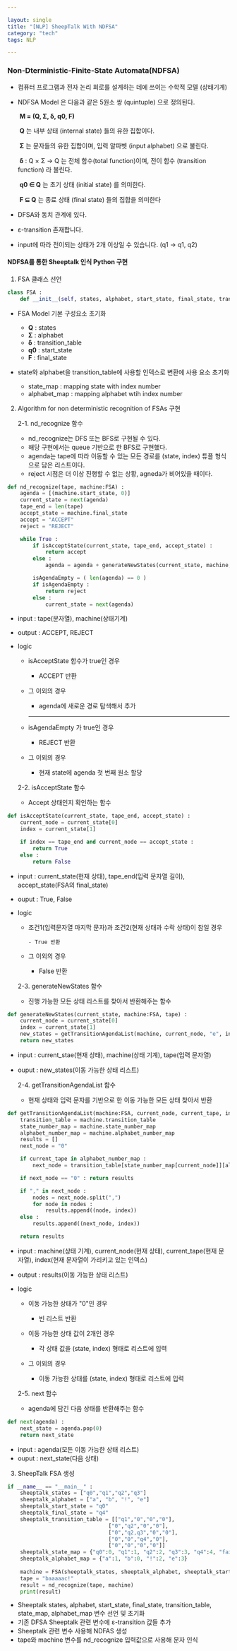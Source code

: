 ```yaml
---

layout: single
title: "[NLP] SheepTalk With NDFSA"
category: "tech"
tags: NLP

---
```


### Non-Dterministic-Finite-State Automata(NDFSA)

- 컴퓨터 프로그램과 전자 논리 회로를 설계하는 데에 쓰이는 수학적 모델 (상태기계)

- NDFSA Model 은 다음과 같은 5원소 쌍 (quintuple) 으로 정의된다.

  ​		**M = (Q, Σ, δ, q0, F)**

  ​			**Q** 는 내부 상태 (internal state) 들의 유한 집합이다.

  ​			**Σ** 는 문자들의 유한 집합이며, 입력 알파벳 (input alphabet) 으로 불린다.

  ​			**δ** : Q × Σ → Q 는 전체 함수(total function)이며, 전이 함수 (transition function) 라 불린다.

  ​			**q0 ∈ Q** 는 초기 상태 (initial state) 를 의미한다.

  ​			**F ⊆ Q** 는 종료 상태 (final state) 들의 집합을 의미한다

- DFSA와 동치 관계에 있다.

-  ε-transition 존재합니다.

-  input에 따라 전이되는 상태가 2개 이상일 수 있습니다. (q1 -> q1, q2)

#### NDFSA를 통한 Sheeptalk 인식 Python 구현

1. FSA 클래스 선언 

~~~python
class FSA :
    def __init__(self, states, alphabet, start_state, final_state, transition_table, state_map, alphabet_map)
~~~

- FSA Model 기본 구성요소 초기화
  - **Q** : states
  - **Σ** : alphabet
  - **δ** : transition_table
  - **q0** : start_state
  - **F** : final_state

- state와 alphabet을 transition_table에 사용할 인덱스로 변환에 사용 요소 초기화
  - state_map : mapping state with index number
  - alphabet_map : mapping alphabet wtih index number

2. Algorithm for non deterministic recognition of FSAs 구현

   2-1. nd_recognize 함수 

   - nd_recognize는 DFS 또는 BFS로 구현될 수 있다.
   - 해당 구현에서는 queue 기반으로 한 BFS로 구현했다.
   - agenda는 tape에 따라 이동할 수 있는 모든 경로를 (state, index) 튜플 형식으로 담은 리스트이다.
   - reject 시점은 더 이상 진행할 수 없는 상황, agneda가 비어있을 때이다.  

~~~python
def nd_recognize(tape, machine:FSA) :
    agenda = [(machine.start_state, 0)]
    current_state = next(agenda)
    tape_end = len(tape)
    accept_state = machine.final_state
    accept = "ACCEPT"
    reject = "REJECT"

    while True :
        if isAcceptState(current_state, tape_end, accept_state) :
            return accept
        else :
            agenda = agenda + generateNewStates(current_state, machine, tape)

        isAgendaEmpty = ( len(agenda) == 0 )
        if isAgendaEmpty :
            return reject
        else :
            current_state = next(agenda)
~~~

- input : tape(문자열), machine(상태기계)

- output : ACCEPT, REJECT

- logic 
  - isAcceptState 함수가 true인 경우
    - ACCEPT 반환
    
  - 그 이외의 경우

    - agenda에 새로운 경로 탐색해서 추가

    ---

  - isAgendaEmpty 가 true인 경우
    - REJECT 반환
    
  - 그 이외의 경우

    - 현재 state에 agenda 첫 번째 원소 할당

  

  2-2. isAcceptState 함수

  - Accept 상태인지 확인하는 함수

~~~python
def isAcceptState(current_state, tape_end, accept_state) :
    current_node = current_state[0]
    index = current_state[1]

    if index == tape_end and current_node == accept_state :
        return True
    else :
        return False 
~~~

  - input : current_state(현재 상태), tape_end(입력 문자열 길이), accept_state(FSA의 final_state)

  - ouput : True, False

  - logic 

      - 조건1(입력문자열 마지막 문자)과 조건2(현재 상태과 수락 상태)이 참일 경우

        	- True 반환

      - 그 이외의 경우

          - False 반환 

            

    2-3. generateNewStates 함수

    -	진행 가능한 모든 상태 리스트를 찾아서 반환해주는 함수

~~~python
def generateNewStates(current_state, machine:FSA, tape) :
    current_node = current_state[0]
    index = current_state[1]
    new_states = getTransitionAgendaList(machine, current_node, "e", index) + getTransitionAgendaList(machine, current_node, tape[index], index + 1)
    return new_states
~~~

- input : current_stae(현재 상태), machine(상태 기계), tape(입력 문자열)

- ouput : new_states(이동 가능한 상태 리스트)

  

  2-4. getTransitionAgendaList 함수

  - 현재 상태와 입력 문자를 기반으로 한 이동 가능한 모든 상태 찾아서 반환 

~~~python
def getTransitionAgendaList(machine:FSA, current_node, current_tape, index) :
    transition_table = machine.transition_table
    state_number_map = machine.state_number_map
    alphabet_number_map = machine.alphabet_number_map
    results = []
    next_node = "0"

    if current_tape in alphabet_number_map :
        next_node = transition_table[state_number_map[current_node]][alphabet_number_map[current_tape]]

    if next_node == "0" : return results

    if "," in next_node :
        nodes = next_node.split(",")
        for node in nodes :
            results.append((node, index))
    else :
        results.append((next_node, index))

    return results 
~~~

- input : machine(상태 기계), current_node(현재 상태), current_tape(현재 문자열), index(현재 문자열이 가리키고 있는 인덱스)

- output : results(이동 가능한 상태 리스트)

- logic 

  - 이동 가능한 상태가 "0"인 경우

    - 빈 리스트 반환

  - 이동 가능한 상태 값이 2개인 경우

    - 각 상태 값을 (state, index) 형태로 리스트에 입력

  - 그 이외의 경우

    - 이동 가능한 상태를 (state, index) 형태로 리스트에 입력

    

  2-5. next 함수

  - agenda에 담긴 다음 상태를 반환해주는 함수

~~~python
def next(agenda) :
    next_state = agenda.pop(0)
    return next_state
~~~

- input : agenda(모든 이동 가능한 상태 리스트)
- ouput : next_state(다음 상태)



3. SheepTalk FSA 생성

~~~python
if __name__ == "__main__" :    
    sheeptalk_states = ["q0","q1","q2","q3"]
    sheeptalk_alphabet = ["a", "b", "!", "e"]
    sheeptalk_start_state = "q0"
    sheeptalk_final_state = "q4"
    sheeptalk_transition_table = [["q1","0","0","0"],
                                ["0","q2","0","0"],
                                ["0","q2,q3","0","0"],
                                ["0","0","q4","0"],
                                ["0","0","0","0"]]
    sheeptalk_state_map = {"q0":0, "q1":1, "q2":2, "q3":3, "q4":4, "fail":5}
    sheeptalk_alphabet_map = {"a":1, "b":0, "!":2, "e":3}
    
    machine = FSA(sheeptalk_states, sheeptalk_alphabet, sheeptalk_start_state, sheeptalk_final_state, sheeptalk_transition_table, sheeptalk_state_map, sheeptalk_alphabet_map)
    tape = "baaaaac!"
    result = nd_recognize(tape, machine)
    print(result)
~~~

- Sheeptalk states, alphabet, start_state, final_state, transition_table, state_map, alphabet_map 변수 선언 및 초기화
- 기존 DFSA Sheeptalk 관련 변수에 ε-transition 값들 추가 
- Sheeptalk 관련 변수 사용해 NDFAS 생성
-  tape와 machine 변수를 nd_recognize 입력값으로 사용해 문자 인식
